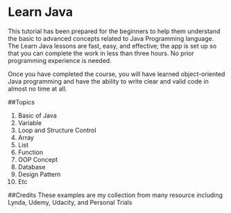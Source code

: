 # Learn Java
This tutorial has been prepared for the beginners to help them understand the basic to advanced concepts related to Java Programming language.
The Learn Java lessons are fast, easy, and effective; the app is set up so that you can complete the work in less than three hours. No prior programming experience is needed.

Once you have completed the course, you will have learned object-oriented Java programming and have the ability to write clear and valid code in almost no time at all.

##Topics
1. Basic of Java
2. Variable
3. Loop and Structure Control
4. Array
5. List
6. Function
7. OOP Concept
8. Database
9. Design Pattern
10. Etc


##Credits
These examples are my collection from many resource including Lynda, Udemy, Udacity, and Personal Trials 

